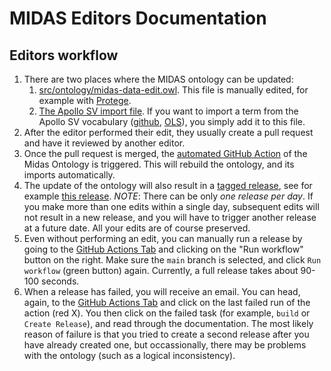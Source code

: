 # MIDAS Editors Documentation

## Editors workflow

1. There are two places where the MIDAS ontology can be updated:
   1. [src/ontology/midas-data-edit.owl](https://github.com/midas-network/midas-data/blob/main/src/ontology/midas-data-edit.owl). This file is manually edited, for example with [Protege](https://protege.stanford.edu/).
   1. [The Apollo SV import file](https://github.com/midas-network/midas-data/blob/main/src/ontology/imports/seed.txt). If you want to import a term from the Apollo SV vocabulary ([github](https://github.com/ApolloDev/apollo-sv), [OLS](https://www.ebi.ac.uk/ols4/ontologies/apollo_sv)), you simply add it to this file.
1. After the editor performed their edit, they usually create a pull request and have it reviewed by another editor.
1. Once the pull request is merged, the [automated GitHub Action](https://github.com/midas-network/midas-data/blob/main/.github/workflows/release.yml) of the Midas Ontology is triggered. This will rebuild the ontology, and its imports automatically.
1. The update of the ontology will also result in a [tagged release](https://docs.github.com/en/repositories/releasing-projects-on-github/managing-releases-in-a-repository), see for example [this release](https://github.com/midas-network/midas-data/releases/tag/v2023-06-09). _NOTE_: There can be only _one release per day_. If you make more than one edits within a single day, subsequent edits will not result in a new release, and you will have to trigger another release at a future date. All your edits are of course preserved.
1. Even without performing an edit, you can manually run a release by going to the [GitHub Actions Tab](https://github.com/midas-network/midas-data/actions/workflows/release.yml) and clicking on the "Run workflow" button on the right. Make sure the `main` branch is selected, and click `Run workflow` (green button) again. Currently, a full release takes about 90-100 seconds.
1. When a release has failed, you will receive an email. You can head, again, to the [GitHub Actions Tab](https://github.com/midas-network/midas-data/actions/workflows/release.yml) and click on the last failed run of the action (red X). You then click on the failed task (for example, `build` or `Create Release`), and read through the documentation. The most likely reason of failure is that you tried to create a second release after you have already created one, but occassionally, there may be problems with the ontology (such as a logical inconsistency).

